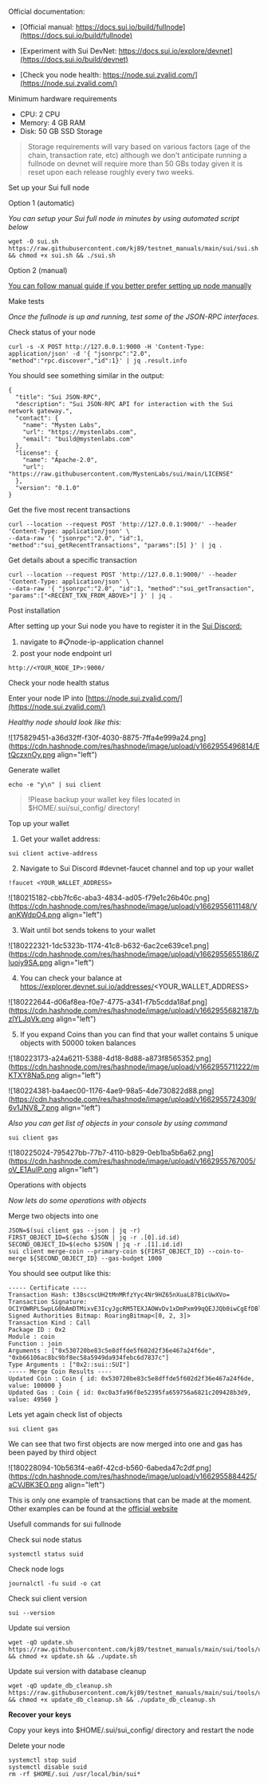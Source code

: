 Official documentation:

- [Official manual: https://docs.sui.io/build/fullnode](https://docs.sui.io/build/fullnode)

- [Experiment with Sui DevNet: https://docs.sui.io/explore/devnet](https://docs.sui.io/build/devnet)

- [Check you node health: https://node.sui.zvalid.com/](https://node.sui.zvalid.com/)



Minimum hardware requirements

- CPU: 2 CPU
- Memory: 4 GB RAM
- Disk: 50 GB SSD Storage

> Storage requirements will vary based on various factors (age of the chain, transaction rate, etc) although we don't anticipate running a fullnode on devnet will require more than 50 GBs today given it is reset upon each release roughly every two weeks.


Set up your Sui full node

Option 1 (automatic)

*You can setup your Sui full node in minutes by using automated script below*


```
wget -O sui.sh https://raw.githubusercontent.com/kj89/testnet_manuals/main/sui/sui.sh && chmod +x sui.sh && ./sui.sh
``` 


Option 2 (manual)

[You can follow manual guide if you better prefer setting up node manually](https://github.com/kj89/testnet_manuals/blob/main/sui/manual_install.md)


Make tests

*Once the fullnode is up and running, test some of the JSON-RPC interfaces.*

Check status of your node


```
curl -s -X POST http://127.0.0.1:9000 -H 'Content-Type: application/json' -d '{ "jsonrpc":"2.0", "method":"rpc.discover","id":1}' | jq .result.info
``` 

You should see something similar in the output:


```
{
  "title": "Sui JSON-RPC",
  "description": "Sui JSON-RPC API for interaction with the Sui network gateway.",
  "contact": {
    "name": "Mysten Labs",
    "url": "https://mystenlabs.com",
    "email": "build@mystenlabs.com"
  },
  "license": {
    "name": "Apache-2.0",
    "url": "https://raw.githubusercontent.com/MystenLabs/sui/main/LICENSE"
  },
  "version": "0.1.0"
}
``` 

Get the five most recent transactions


```
curl --location --request POST 'http://127.0.0.1:9000/' --header 'Content-Type: application/json' \
--data-raw '{ "jsonrpc":"2.0", "id":1, "method":"sui_getRecentTransactions", "params":[5] }' | jq .
``` 

Get details about a specific transaction


```
curl --location --request POST 'http://127.0.0.1:9000/' --header 'Content-Type: application/json' \
--data-raw '{ "jsonrpc":"2.0", "id":1, "method":"sui_getTransaction", "params":["<RECENT_TXN_FROM_ABOVE>"] }' | jq .
``` 


Post installation

After setting up your Sui node you have to register it in the [Sui Discord:](https://discord.gg/sui)

1. navigate to #📋node-ip-application channel
2. post your node endpoint url



```
http://<YOUR_NODE_IP>:9000/
``` 

Check your node health status

Enter your node IP into [https://node.sui.zvalid.com/](https://node.sui.zvalid.com/)

*Healthy node should look like this:*


![175829451-a36d32ff-f30f-4030-8875-7ffa4e999a24.png](https://cdn.hashnode.com/res/hashnode/image/upload/v1662955496814/EtQczxnOy.png align="left")

Generate wallet


```
echo -e "y\n" | sui client
``` 

> !Please backup your wallet key files located in $HOME/.sui/sui_config/ directory!

Top up your wallet

1. Get your wallet address:

```
sui client active-address
``` 

2. Navigate to Sui Discord #devnet-faucet channel and top up your wallet


```
!faucet <YOUR_WALLET_ADDRESS>
``` 


![180215182-cbb7fc6c-aba3-4834-ad05-f79e1c26b40c.png](https://cdn.hashnode.com/res/hashnode/image/upload/v1662955611148/VanKWdpO4.png align="left")

3. Wait until bot sends tokens to your wallet


![180222321-1dc5323b-1174-41c8-b632-6ac2ce639ce1.png](https://cdn.hashnode.com/res/hashnode/image/upload/v1662955655186/Zluoiy9SA.png align="left")

4. You can check your balance at https://explorer.devnet.sui.io/addresses/<YOUR_WALLET_ADDRESS>


![180222644-d06af8ea-f0e7-4775-a341-f7b5cdda18af.png](https://cdn.hashnode.com/res/hashnode/image/upload/v1662955682187/bzlYLJqVk.png align="left")

5. If you expand Coins than you can find that your wallet contains 5 unique objects with 50000 token balances


![180223173-a24a6211-5388-4d18-8d88-a873f8565352.png](https://cdn.hashnode.com/res/hashnode/image/upload/v1662955711222/mKTXY8Na5.png align="left")


![180224381-ba4aec00-1176-4ae9-98a5-4de730822d88.png](https://cdn.hashnode.com/res/hashnode/image/upload/v1662955724309/6v1JNV8_7.png align="left")

*Also you can get list of objects in your console by using command*



```
sui client gas
``` 


![180225024-795427bb-77b7-4110-b829-0eb1ba5b6a62.png](https://cdn.hashnode.com/res/hashnode/image/upload/v1662955767005/oV_E1AuIP.png align="left")

Operations with objects

*Now lets do some operations with objects*

Merge two objects into one


```
JSON=$(sui client gas --json | jq -r)
FIRST_OBJECT_ID=$(echo $JSON | jq -r .[0].id.id)
SECOND_OBJECT_ID=$(echo $JSON | jq -r .[1].id.id)
sui client merge-coin --primary-coin ${FIRST_OBJECT_ID} --coin-to-merge ${SECOND_OBJECT_ID} --gas-budget 1000
``` 

You should see output like this:


```
----- Certificate ----
Transaction Hash: t3BscscUH2tMnMRfzYyc4Nr9HZ65nXuaL87BicUwXVo=
Transaction Signature: OCIYOWRPLSwpLG0bAmDTMixvE3IcyJgcRM5TEXJAOWvDv1xDmPxm99qQEJJQb0iwCgEfDBl74Q3XI6yD+AK7BQ==@U6zbX7hNmQ0SeZMheEKgPQVGVmdE5ikRQZIeDKFXwt8=
Signed Authorities Bitmap: RoaringBitmap<[0, 2, 3]>
Transaction Kind : Call
Package ID : 0x2
Module : coin
Function : join
Arguments : ["0x530720be83c5e8dffde5f602d2f36e467a24f6de", "0xb66106ac8bc9bf8ec58a5949da934febc6d7837c"]
Type Arguments : ["0x2::sui::SUI"]
----- Merge Coin Results ----
Updated Coin : Coin { id: 0x530720be83c5e8dffde5f602d2f36e467a24f6de, value: 100000 }
Updated Gas : Coin { id: 0xc0a3fa96f8e52395fa659756a6821c209428b3d9, value: 49560 }
``` 


Lets yet again check list of objects


```
sui client gas
``` 

We can see that two first objects are now merged into one and gas has been payed by third object


![180228094-10b563f4-ea6f-42cd-b560-6abeda47c2df.png](https://cdn.hashnode.com/res/hashnode/image/upload/v1662955884425/aCVJBK3EO.png align="left")

This is only one example of transactions that can be made at the moment. Other examples can be found at the [official website](https://docs.sui.io/build/cli-client)

Usefull commands for sui fullnode

Check sui node status


```
systemctl status suid
``` 

Check node logs


```
journalctl -fu suid -o cat
``` 

Check sui client version


```
sui --version
``` 

Update sui version


```
wget -qO update.sh https://raw.githubusercontent.com/kj89/testnet_manuals/main/sui/tools/update.sh && chmod +x update.sh && ./update.sh
``` 


Update sui version with database cleanup


```
wget -qO update_db_cleanup.sh https://raw.githubusercontent.com/kj89/testnet_manuals/main/sui/tools/update_db_cleanup.sh && chmod +x update_db_cleanup.sh && ./update_db_cleanup.sh
``` 

**Recover your keys**

Copy your keys into $HOME/.sui/sui_config/ directory and restart the node


Delete your node


```
systemctl stop suid
systemctl disable suid
rm -rf $HOME/.sui /usr/local/bin/sui*
``` 









